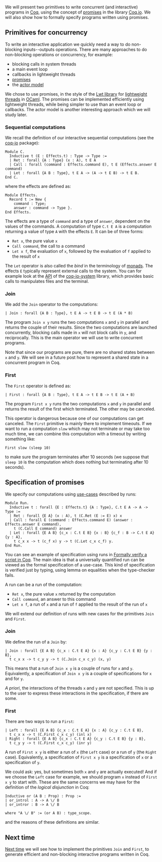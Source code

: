We will present two primitives to write concurrent (and interactive) programs in [Coq](http://coq.inria.fr/), using the concept of [promises](http://en.wikipedia.org/wiki/Futures_and_promises) in the library [Coq.io](http://coq.io/). We will also show how to formally specify programs written using promises.

## Primitives for concurrency
To write an interactive application we quickly need a way to do non-blocking inputs--outputs operations. There are many approaches to do non-blocking operations or concurrency, for example:

* blocking calls in system threads
* a main event loop
* callbacks in lightweight threads
* [promises](http://en.wikipedia.org/wiki/Futures_and_promises)
* the [actor model](http://en.wikipedia.org/wiki/Actor_model)

We chose to use promises, in the style of the [Lwt library](http://ocsigen.org/lwt/) for [lightweight threads](http://en.wikipedia.org/wiki/Light-weight_process) in [OCaml](https://ocaml.org/). The promises can be implemented efficiently using lightweight threads, while being simpler to use than an event loop or callbacks. The actor model is another interesting approach which we will study later.

### Sequential computations
We recall the definition of our interactive sequential computations (see the [coq-io](https://github.com/coq-io/io) package):

    Module C.
      Inductive t (E : Effects.t) : Type -> Type :=
      | Ret : forall {A : Type} (x : A), t E A
      | Call : forall (command : Effects.command E), t E (Effects.answer E command)
      | Let : forall {A B : Type}, t E A -> (A -> t E B) -> t E B.
    End C.

where the effects are defined as:

    Module Effects.
      Record t := New {
        command : Type;
        answer : command -> Type }.
    End Effects.

The effects are a type of `command` and a type of `answer`, dependent on the values of the commands. A computation of type `C.t E A` is a computation returning a value of type `A` with the effects `E`. It can be of three forms:

* `Ret x`, the pure value `x`
* `Call command`, the call to a command
* `Let x f`, the evaluation of `x`, followed by the evaluation of `f` applied to the result of `x`

The `Let` operator is also called the *bind* in the terminology of [monads](http://en.wikipedia.org/wiki/Monad_%28functional_programming%29). The effects `E` typically represent external calls to the system. You can for example look at the [API](http://clarus.github.io/doc/io-system/Io.System.System.html) of the [coq-io-system](https://github.com/coq-io/system) library, which provides basic calls to manipulates files and the terminal.

### Join
We add the `Join` operator to the computations:

    | Join : forall {A B : Type}, t E A -> t E B -> t E (A * B)

The program `Join x y` runs the two computations `x` and `y` in parallel and returns the couple of their results. Since the two computations are launched concurrently, blocking calls made in `x` will not block calls in `y`, and reciprocally. This is the main operator we will use to write concurrent programs.

Note that since our programs are pure, there are no shared states between `x` and `y`. We will see in a future post how to represent a shared state in a concurrent program in Coq.

### First
The `First` operator is defined as:

    | First : forall {A B : Type}, t E A -> t E B -> t E (A + B)

The program `First x y` runs the two computations `x` and `y` in parallel and returns the result of the first which terminated. The other may be canceled.

This operator is dangerous because one of our computations can get canceled. The `First` primitive is mainly there to implement timeouts. If we want to run a computation `slow` which may not terminate or may take too much time, we can combine this computation with a timeout by writing something like:

    First slow (sleep 10)

to make sure the program terminates after 10 seconds (we suppose that `sleep 10` is the computation which does nothing but terminating after 10 seconds).

## Specification of promises
We specify our computations using [use-cases](http://en.wikipedia.org/wiki/Use_case) described by runs:

    Module Run.
      Inductive t : forall {E : Effects.t} {A : Type}, C.t E A -> A -> Type :=
      | Ret : forall {E A} (x : A), t (C.Ret (E := E) x) x
      | Call : forall E (command : Effects.command E) (answer : Effects.answer E command),
        t (C.Call E command) answer
      | Let : forall {E A B} {c_x : C.t E B} {x : B} {c_f : B -> C.t E A} {y : A},
        t c_x x -> t (c_f x) y -> t (C.Let c_x c_f) y.
    End Run.

You can see an example of specification using runs in [Formally verify a script in Coq](http://coq-blog.clarus.me/formally-verify-a-script-in-coq.html). The main idea is that a universally quantified run can be viewed as the formal specification of a use-case. This kind of specification is verified just by typing, using lemma on equalities when the type-checker fails.

A run can be a run of the computation:

* `Ret x`, the pure value `x` returned by the computation
* `Call command`, an answer to this command
* `Let x f`, a run of `x` and a run of `f` applied to the result of the run of `x`

We will extend our definition of runs with new cases for the primitives `Join` and `First`.

### Join
We define the run of a `Join` by:

    | Join : forall {E A B} {c_x : C.t E A} {x : A} {c_y : C.t E B} {y : B},
      t c_x x -> t c_y y -> t (C.Join c_x c_y) (x, y)

This means that a run of `Join x y` is a couple of runs for `x` and `y`. Equivalently, a specification of `Join x y` is a couple of specifications for `x` and for `y`.

*A priori*, the interactions of the threads `x` and `y` are not specified. This is up to the user to express these interactions in the specification, if there are some.

### First
There are two ways to run a `First`:

    | Left : forall {E A B} {c_x : C.t E A} {x : A} {c_y : C.t E B},
      t c_x x -> t (C.First c_x c_y) (inl x)
    | Right : forall {E A B} {c_x : C.t E A} {c_y : C.t E B} {y : B},
      t c_y y -> t (C.First c_x c_y) (inr y)

A run of `First x y` is either a run of `x` (the `Left` case) or a run of `y` (the `Right` case). Equivalently, a specification of `First x y` is a specification of `x` or a specification of `y`.

We could ask: yes, but sometimes both `x` and `y` are actually executed! And if we choose the `Left` case for example, we should program `x` instead of `First x y` to start with. These are the same concerns we may have for the definition of the *logical disjunction* in Coq:

    Inductive or (A B : Prop) : Prop :=
    | or_introl : A -> A \/ B
    | or_intror : B -> A \/ B

    where "A \/ B" := (or A B) : type_scope.

and the reasons of these definitions are similar.

## Next time
[Next time](http://coq-blog.clarus.me/implementation-of-promises-for-coq.html) we will see how to implement the primitives `Join` and `First`, to generate efficient and non-blocking interactive programs written in Coq.
